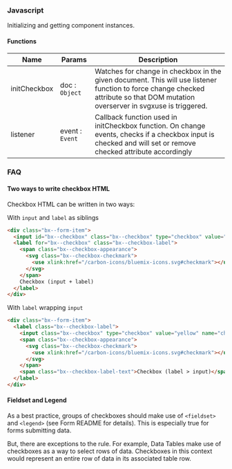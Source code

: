 ### Javascript

Initializing and getting component instances.

#### Functions

| Name         | Params          | Description                                                                                                                                                                      |
|--------------|-----------------|----------------------------------------------------------------------------------------------------------------------------------------------------------------------------------|
| initCheckbox | doc : `Object`  | Watches for change in checkbox in the given document. This will use listener function to force change checked attribute so that DOM mutation overserver in svgxuse is triggered. |
| listener     | event : `Event` | Callback function used in initCheckbox function. On change events, checks if a checkbox input is checked and will set or remove checked attribute accordingly                    |
### FAQ

#### Two ways to write checkbox HTML

Checkbox HTML can be written in two ways:

With `input` and `label` as siblings

```html
<div class="bx--form-item">
  <input id="bx--checkbox" class="bx--checkbox" type="checkbox" value="green" name="checkbox">
  <label for="bx--checkbox" class="bx--checkbox-label">
    <span class="bx--checkbox-appearance">
      <svg class="bx--checkbox-checkmark">
        <use xlink:href="/carbon-icons/bluemix-icons.svg#checkmark"></use>
      </svg>
    </span>
    Checkbox (input + label)
  </label>
</div>
```

With `label` wrapping `input`

```html
<div class="bx--form-item">
  <label class="bx--checkbox-label">
    <input class="bx--checkbox" type="checkbox" value="yellow" name="checkbox">
    <span class="bx--checkbox-appearance">
      <svg class="bx--checkbox-checkmark">
        <use xlink:href="/carbon-icons/bluemix-icons.svg#checkmark"></use>
      </svg>
    </span>
    <span class="bx--checkbox-label-text">Checkbox (label > input)</span>
  </label>
</div>
```

#### Fieldset and Legend

As a best practice, groups of checkboxes should make use of `<fieldset>` and `<legend>` (see Form README for details).
This is especially true for forms submitting data.

But, there are exceptions to the rule. For example, Data Tables make use of checkboxes as a way to select rows of data. 
Checkboxes in this context would represent an entire row of data in its associated table row.



